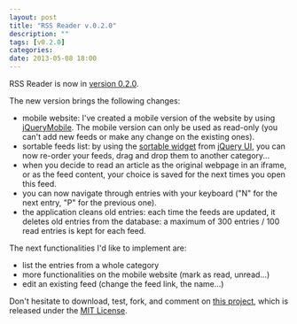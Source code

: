 ```yaml
---
layout: post
title: "RSS Reader v.0.2.0"
description: ""
tags: [v0.2.0] 
categories: 
date: 2013-05-08 18:00
---
```


RSS Reader is now in [version 0.2.0](https://github.com/RemyG/RSSReader/commits/v0.2.0).

The new version brings the following changes:
* mobile website: I've created a mobile version of the website by using [jQueryMobile](http://jquerymobile.com). The mobile version can only be used as read-only (you can't add new feeds or make any change on the existing ones).
* sortable feeds list: by using the [sortable widget](http://api.jqueryui.com/sortable/) from [jQuery UI](http://jqueryui.com/), you can now re-order your feeds, drag and drop them to another category...
* when you decide to read an article as the original webpage in an iframe, or as the feed content, your choice is saved for the next times you open this feed.
* you can now navigate through entries with your keyboard ("N" for the next entry, "P" for the previous one).
* the application cleans old entries: each time the feeds are updated, it deletes old entries from the database: a maximum of 300 entries / 100 read entries is kept for each feed.

The next functionalities I'd like to implement are:
* list the entries from a whole category
* more functionalities on the mobile website (mark as read, unread...)
* edit an existing feed (change the feed link, the name...)

Don't hesitate to download, test, fork, and comment on [this project](https://github.com/RemyG/RSSReader), which is released under the [MIT License](http://opensource.org/licenses/MIT).